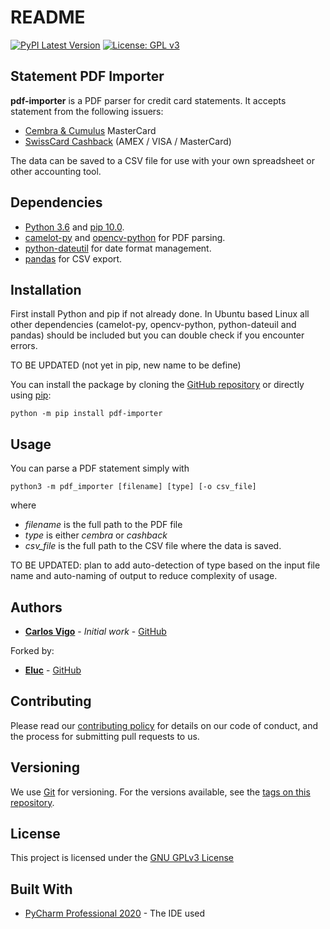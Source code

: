 # README

[![PyPI Latest Version](https://badge.fury.io/py/pdf-importer.svg)](https://badge.fury.io/py/pdf-importer)
[![License: GPL v3](https://img.shields.io/badge/License-GPLv3-blue.svg)](https://www.gnu.org/licenses/gpl-3.0)

## Statement PDF Importer

**pdf-importer** is a PDF parser for credit card statements.
It accepts statement from the following issuers:

 - [Cembra & Cumulus](https://www.cembra.ch/en/cards/cembra-mastercard/) MasterCard
 - [SwissCard Cashback](https://www.swisscard.ch/en/private-customers/products) (AMEX / VISA / MasterCard)

The data can be saved to a CSV file for use with your own spreadsheet or other accounting tool.

## Dependencies

 - [Python 3.6](https://www.python.org/downloads/release/python-360/) and [pip 10.0](https://pip.pypa.io/en/stable/).
 - [camelot-py](https://camelot-py.readthedocs.io/en/master/) and
   [opencv-python](https://github.com/opencv/opencv-python) for PDF parsing.
 - [python-dateutil](https://dateutil.readthedocs.io/en/stable/) for date format management.
 - [pandas](https://pandas.pydata.org/) for CSV export.

## Installation

First install Python and pip if not already done. In Ubuntu based Linux all other dependencies (camelot-py, opencv-python, python-dateuil and pandas) should be included but you can double check if you encounter errors.

TO BE UPDATED (not yet in pip, new name to be define)

You can install the package by cloning the [GitHub repository](https://github.com/ElucGeek/SwissCreditCardsPDFtoCSV) or directly
using [pip](https://pip.pypa.io/en/stable/):

```
python -m pip install pdf-importer
```

## Usage

You can parse a PDF statement simply with

```
python3 -m pdf_importer [filename] [type] [-o csv_file]
```
where 

 - *filename* is the full path to the PDF file
 - *type* is either *cembra* or *cashback*
 - *csv_file* is the full path to the CSV file where the data is saved.

TO BE UPDATED: plan to add auto-detection of type based on the input file name and auto-naming of output to reduce complexity of usage.

## Authors

* [**Carlos Vigo**](mailto:carviher1990@gmail.com?subject=[GitHub%-%pdf-importer]) - *Initial work* - 
[GitHub](https://github.com/c-vigo)

Forked by:
* [**Eluc**](https://eluc.ch) - [GitHub](https://github.com/ElucGeek)

## Contributing

Please read our [contributing policy](CONTRIBUTING.md) for details on our code of
conduct, and the process for submitting pull requests to us.

## Versioning

We use [Git](https://git-scm.com/) for versioning. For the versions available, see the 
[tags on this repository](https://gitlab.ethz.ch/exotic-matter/cw-beam/pdf-importer).

## License

This project is licensed under the [GNU GPLv3 License](LICENSE.md)

## Built With

* [PyCharm Professional 2020](https://www.jetbrains.com/pycharm//) - The IDE used
